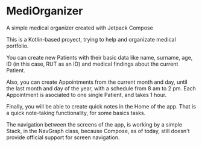 # MediOrganizer
A simple medical organizer created with Jetpack Compose

This is a Kotlin-based proyect, trying to help and organizate medical portfolio.

You can create new Patients with their basic data like name, surname, age, ID (in this case, RUT as an ID) and medical findings about the current Patient.

Also, you can create Appointments from the current month and day, until the last month and day of the year, with a schedule from 8 am to 2 pm. Each Appointment is asociated to one single Patient, and takes 1 hour.

Finally, you will be able to create quick notes in the Home of the app. That is a quick note-taking functionality, for some basics tasks.

The navigation between the screens of the app, is working by a simple Stack, in the NavGraph class, because Compose, as of today, still doesn't provide official support for screen navigation.




